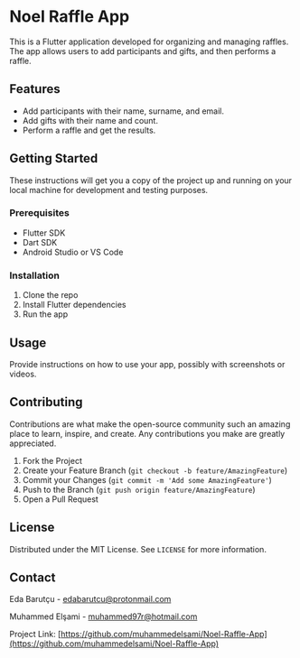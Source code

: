 # Noel Raffle App

This is a Flutter application developed for organizing and managing raffles. The app allows users to add participants and gifts, and then performs a raffle.

## Features

- Add participants with their name, surname, and email.
- Add gifts with their name and count.
- Perform a raffle and get the results.

## Getting Started

These instructions will get you a copy of the project up and running on your local machine for development and testing purposes.

### Prerequisites

- Flutter SDK
- Dart SDK
- Android Studio or VS Code

### Installation

1. Clone the repo
2. Install Flutter dependencies 
3. Run the app

## Usage

Provide instructions on how to use your app, possibly with screenshots or videos.

## Contributing

Contributions are what make the open-source community such an amazing place to learn, inspire, and create. Any contributions you make are greatly appreciated.

1. Fork the Project
2. Create your Feature Branch (`git checkout -b feature/AmazingFeature`)
3. Commit your Changes (`git commit -m 'Add some AmazingFeature'`)
4. Push to the Branch (`git push origin feature/AmazingFeature`)
5. Open a Pull Request

## License

Distributed under the MIT License. See `LICENSE` for more information.

## Contact

Eda Barutçu - edabarutcu@protonmail.com 

Muhammed Elşami - muhammed97r@hotmail.com

Project Link: [https://github.com/muhammedelsami/Noel-Raffle-App](https://github.com/muhammedelsami/Noel-Raffle-App)
